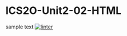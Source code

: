 # ICS2O-Unit2-02-HTML
sample text
[![linter](https://github.com/GustavoRojasFlores/ICS20-Unit2-02-HTML/workflows/linter/badge.svg)](https://github.com/marketplace/actions/super-linter)
